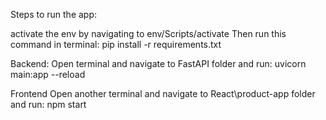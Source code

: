 Steps to run the app:

activate the env by navigating  to env/Scripts/activate
Then run this command in terminal: pip install -r requirements.txt

Backend:
Open terminal and navigate to FastAPI folder and run: uvicorn main:app --reload

Frontend
Open another terminal and navigate to React\product-app folder and run: npm start
